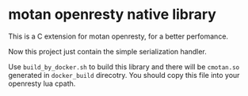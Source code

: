# motan openresty native library

This is a C extension for motan openresty, for a better perfomance.

Now this project just contain the simple serialization handler.

Use `build_by_docker.sh` to build this library and there will be `cmotan.so` generated in `docker_build` direcotry.
You should copy this file into your openresty lua cpath.

